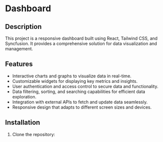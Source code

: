 # Dashboard

## Description

This project is a responsive dashboard built using React, Tailwind CSS, and Syncfusion. It provides a comprehensive solution for data visualization and management.

## Features

- Interactive charts and graphs to visualize data in real-time.
- Customizable widgets for displaying key metrics and insights.
- User authentication and access control to secure data and functionality.
- Data filtering, sorting, and searching capabilities for efficient data exploration.
- Integration with external APIs to fetch and update data seamlessly.
- Responsive design that adapts to different screen sizes and devices.

## Installation

1. Clone the repository:

